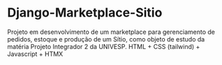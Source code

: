 # Django-Marketplace-Sitio
 
Projeto em desenvolvimento de um marketplace para gerenciamento de pedidos, estoque e produção de um Sítio, como objeto de estudo da matéria Projeto Integrador 2 da UNIVESP.
HTML + CSS (tailwind) + Javascript + HTMX
